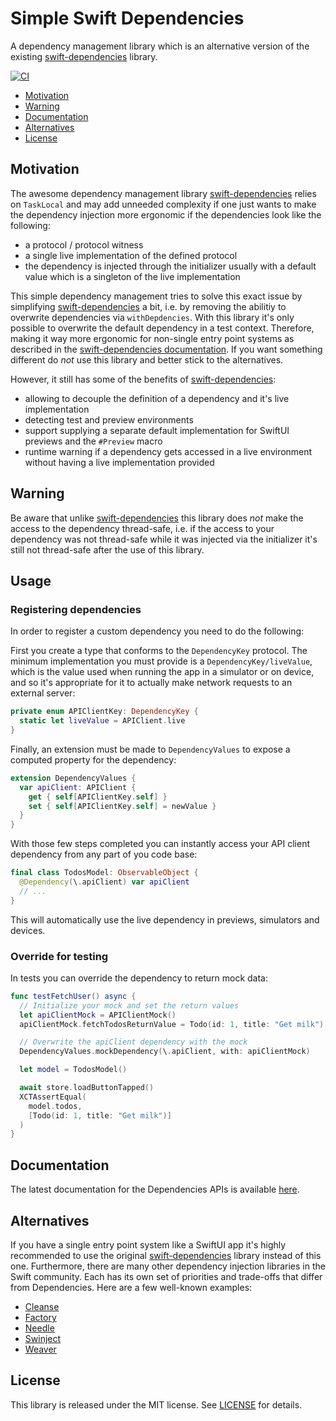 # Simple Swift Dependencies

A dependency management library which is an alternative version of the existing [swift-dependencies](https://github.com/pointfreeco/swift-dependencies) library.

[![CI](https://github.com/PhilLibs/simple-swift-dependencies/actions/workflows/ci.yml/badge.svg)](https://github.com/PhilLibs/simple-swift-dependencies/actions/workflows/ci.yml)


  * [Motivation](#motivation)
  * [Warning](#warning)
  * [Documentation](#documentation)
  * [Alternatives](#alternatives)
  * [License](#license)

## Motivation

The awesome dependency management library [swift-dependencies](https://github.com/pointfreeco/swift-dependencies) relies on `TaskLocal` and may add unneeded complexity if one just wants to make the dependency injection more ergonomic if the dependencies look like the following:

- a protocol / protocol witness
- a single live implementation of the defined protocol
- the dependency is injected through the initializer usually with a default value which is a singleton of the live implementation

This simple dependency management tries to solve this exact issue by simplifying [swift-dependencies](https://github.com/pointfreeco/swift-dependencies) a bit, i.e. by removing the abilitiy to overwrite dependencies via `withDepdencies`.
With this library it's only possible to overwrite the default dependency in a test context. Therefore, making it way more ergonomic for non-single entry point systems as described in the [swift-dependencies documentation](https://pointfreeco.github.io/swift-dependencies/main/documentation/dependencies/singleentrypointsystems).
If you want something different do *not* use this library and better stick to the alternatives.

However, it still has some of the benefits of [swift-dependencies](https://github.com/pointfreeco/swift-dependencies):

- allowing to decouple the definition of a dependency and it's live implementation
- detecting test and preview environments
- support supplying a separate default implementation for SwiftUI previews and the `#Preview` macro 
- runtime warning if a dependency gets accessed in a live environment without having a live implementation provided

## Warning

Be aware that unlike [swift-dependencies](https://github.com/pointfreeco/swift-dependencies) this library does *not* make the access to the dependency thread-safe, i.e. if the access to your dependency was not thread-safe while it was injected via the initializer it's still not thread-safe after the use of this library.

## Usage

### Registering dependencies

In order to register a custom dependency you need to do the following:

First you create a type that conforms to the ``DependencyKey`` protocol. The minimum implementation
you must provide is a ``DependencyKey/liveValue``, which is the value used when running the app in a
simulator or on device, and so it's appropriate for it to actually make network requests to an
external server:

```swift
private enum APIClientKey: DependencyKey {
  static let liveValue = APIClient.live
}
```

Finally, an extension must be made to `DependencyValues` to expose a computed property for the
dependency:

```swift
extension DependencyValues {
  var apiClient: APIClient {
    get { self[APIClientKey.self] }
    set { self[APIClientKey.self] = newValue }
  }
}
```

With those few steps completed you can instantly access your API client dependency from any part of
you code base:

```swift
final class TodosModel: ObservableObject {
  @Dependency(\.apiClient) var apiClient
  // ...
}
```

This will automatically use the live dependency in previews, simulators and devices.

### Override for testing
In tests you can override the dependency to return mock data:

```swift
func testFetchUser() async {
  // Initialize your mock and set the return values    
  let apiClientMock = APIClientMock()
  apiClientMock.fetchTodosReturnValue = Todo(id: 1, title: "Get milk")

  // Overwrite the apiClient dependency with the mock 
  DependencyValues.mockDependency(\.apiClient, with: apiClientMock)

  let model = TodosModel()

  await store.loadButtonTapped()
  XCTAssertEqual(
    model.todos,
    [Todo(id: 1, title: "Get milk")]
  )
}
```

## Documentation

The latest documentation for the Dependencies APIs is available [here](https://phillibs.github.io/simple-swift-dependencies/main/documentation/dependencies/).

## Alternatives

If you have a single entry point system like a SwiftUI app it's highly recommended to use the original [swift-dependencies](https://github.com/pointfreeco/swift-dependencies) library instead of this one.
Furthermore, there are many other dependency injection libraries in the Swift community. Each has its own set of
priorities and trade-offs that differ from Dependencies. Here are a few well-known examples:

  * [Cleanse](https://github.com/square/Cleanse)
  * [Factory](https://github.com/hmlongco/Factory)
  * [Needle](https://github.com/uber/needle)
  * [Swinject](https://github.com/Swinject/Swinject)
  * [Weaver](https://github.com/scribd/Weaver)

## License

This library is released under the MIT license. See [LICENSE](LICENSE) for details.